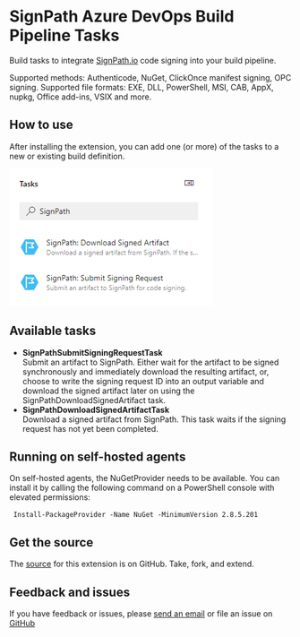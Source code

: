 # SignPath Azure DevOps Build Pipeline Tasks

Build tasks to integrate [SignPath.io](https://about.signpath.io) code signing into your build pipeline.

Supported methods: Authenticode, NuGet, ClickOnce manifest signing, OPC signing. 
Supported file formats: EXE, DLL, PowerShell, MSI, CAB, AppX, nupkg, Office add-ins, VSIX and more. 

## How to use

After installing the extension, you can add one (or more) of the tasks to a new or existing build definition.

![Screenshot](images/screenshot-extension.png)

## Available tasks

* **SignPathSubmitSigningRequestTask**  
 Submit an artifact to SignPath. Either wait for the artifact to be signed synchronously and immediately download the resulting artifact, or, choose to write the signing request ID into an output variable and download the signed artifact later on using the SignPathDownloadSignedArtifact task.
* **SignPathDownloadSignedArtifactTask**  
 Download a signed artifact from SignPath. This task waits if the signing request has not yet been completed.

## Running on self-hosted agents

On self-hosted agents, the NuGetProvider needs to be available. You can install it by calling the following command on a PowerShell console with elevated permissions:

     Install-PackageProvider -Name NuGet -MinimumVersion 2.8.5.201

## Get the source

The [source](https://github.com/SignPath/Build-Integrations-AzureDevOps) for this extension is on GitHub. Take, fork, and extend.

## Feedback and issues

If you have feedback or issues, please [send an email](mailto:support@signpath.io) or file an issue on [GitHub](https://github.com/SignPath/Build-Integrations-AzureDevOps/issues)
